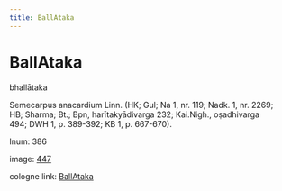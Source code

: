 ```yaml
---
title: BallAtaka
---
```


# BallAtaka

bhallātaka  <div n="P" />Semecarpus anacardium Linn. (HK; Gul; Na 1, nr. 119; Nadk. 1, nr. 2269; <div n="lb" />HB; Sharma; Bt.; Bpn, harītakyādivarga 232; Kai.Nigh., oṣadhivarga <div n="lb" />494; DWH 1, p. 389-392; KB 1, p. 667-670).

lnum: 386

image: [447](https://www.sanskrit-lexicon.uni-koeln.de/scans/csl-apidev/servepdf.php?dict=snp&page=447)

cologne link: [BallAtaka](https://sanskrit-lexicon.uni-koeln.de/scans/csl-apidev/getword.php?dict=snp&key=BallAtaka)

